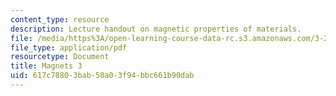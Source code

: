 ```yaml
---
content_type: resource
description: Lecture handout on magnetic properties of materials.
file: /media/https%3A/open-learning-course-data-rc.s3.amazonaws.com/3-23-electrical-optical-and-magnetic-properties-of-materials-fall-2007/617c78803bab50a03f94bbc661b90dab_magnets3.pdf
file_type: application/pdf
resourcetype: Document
title: Magnets 3
uid: 617c7880-3bab-50a0-3f94-bbc661b90dab
---
```

